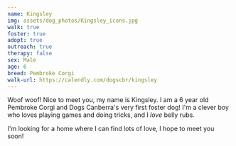 ```yaml
---
name: Kingsley
img: assets/dog_photos/Kingsley_icons.jpg
walk: true
foster: true
adopt: true
outreach: true
therapy: false
sex: Male
age: 6
breed: Pembroke Corgi
walk-url: https://calendly.com/dogscbr/kingsley
---
```

Woof woof! Nice to meet you, my name is Kingsley. I am a 6 year old Pembroke Corgi and Dogs Canberra's very first foster dog! I'm a clever boy who loves playing games and doing tricks, and I *love* belly rubs. 

I'm looking for a home where I can find lots of love, I hope to meet you soon!